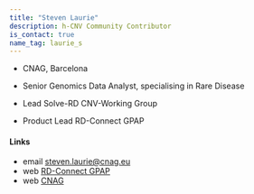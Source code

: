 ```yaml
---
title: "Steven Laurie"
description: h-CNV Community Contributor
is_contact: true
name_tag: laurie_s
---
```


* CNAG, Barcelona

* Senior Genomics Data Analyst, specialising in Rare Disease 
* Lead Solve-RD CNV-Working Group
* Product Lead RD-Connect GPAP 

<!--more-->

#### Links

* email [steven.laurie@cnag.eu](mailto:steven.laurie@cnag.eu)  
* web [RD-Connect GPAP](https://platform.rd-connect.eu/#/)  
* web [CNAG](https://www.cnag.eu/)  
